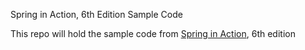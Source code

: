 Spring in Action, 6th Edition Sample Code

This repo will hold the sample code from [Spring in Action](https://github.com/habuma/spring-in-action-6-samples), 6th edition